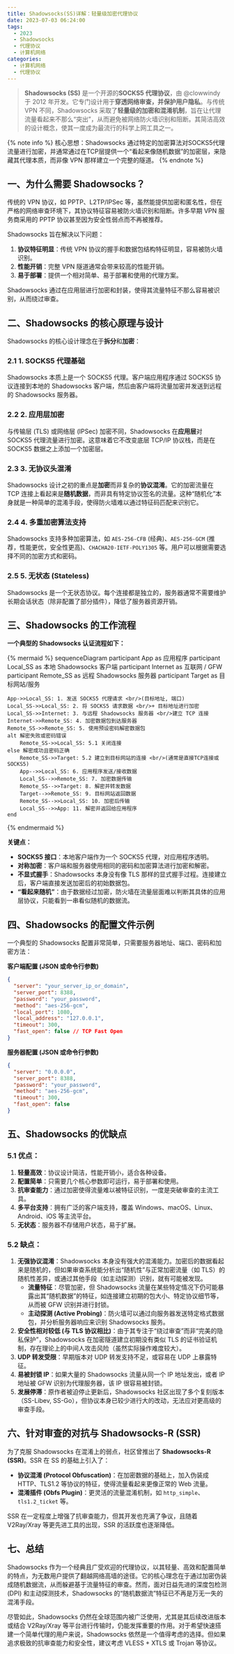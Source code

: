 ```yaml
---
title: Shadowsocks(SS)详解：轻量级加密代理协议
date: 2023-07-03 06:24:00
tags:
  - 2023
  - Shadowsocks
  - 代理协议
  - 计算机网络
categories:
  - 计算机网络
  - 代理协议
---
```


> **Shadowsocks (SS)** 是一个开源的**SOCKS5 代理协议**，由 @clowwindy 于 2012 年开发。它专门设计用于**穿透网络审查，并保护用户隐私**。与传统 VPN 不同，Shadowsocks 采取了**轻量级的加密和混淆机制**，旨在让代理流量看起来不那么“突出”，从而避免被网络防火墙识别和阻断。其简洁高效的设计概念，使其一度成为最流行的科学上网工具之一。

{% note info %}
核心思想：Shadowsocks 通过特定的加密算法对SOCKS5代理流量进行加密，并通常通过在TCP层提供一个“看起来像随机数据”的加密层，来隐藏其代理本质，而非像 VPN 那样建立一个完整的隧道。
{% endnote %}

## 一、为什么需要 Shadowsocks？

传统的 VPN 协议，如 PPTP、L2TP/IPSec 等，虽然能提供加密和匿名性，但在严格的网络审查环境下，其协议特征容易被防火墙识别和阻断。许多早期 VPN 服务商采用的 PPTP 协议甚至因为安全性弱点而不再被推荐。

Shadowsocks 旨在解决以下问题：

1.  **协议特征明显**：传统 VPN 协议的握手和数据包结构特征明显，容易被防火墙识别。
2.  **性能开销**：完整 VPN 隧道通常会带来较高的性能开销。
3.  **易于部署**：提供一个相对简单、易于部署和使用的代理方案。

Shadowsocks 通过在应用层进行加密和封装，使得其流量特征不那么容易被识别，从而绕过审查。

## 二、Shadowsocks 的核心原理与设计

Shadowsocks 的核心设计理念在于**拆分**和**加密**：

### 2.1 1. SOCKS5 代理基础

Shadowsocks 本质上是一个 SOCKS5 代理。客户端应用程序通过 SOCKS5 协议连接到本地的 Shadowsocks 客户端，然后由客户端将流量加密并发送到远程的 Shadowsocks 服务器。

### 2.2 2. 应用层加密

与传输层 (TLS) 或网络层 (IPSec) 加密不同，Shadowsocks 在**应用层**对 SOCKS5 代理流量进行加密。这意味着它不改变底层 TCP/IP 协议栈，而是在 SOCKS5 数据之上添加一个加密层。

### 2.3 3. 无协议头混淆

Shadowsocks 设计之初的重点是**加密**而非复杂的**协议混淆**。它的加密流量在 TCP 连接上看起来是**随机数据**，而非具有特定协议签名的流量。这种“随机化”本身就是一种简单的混淆手段，使得防火墙难以通过特征码匹配来识别它。

### 2.4 4. 多重加密算法支持

Shadowsocks 支持多种加密算法，如 `AES-256-CFB` (经典)、`AES-256-GCM` (推荐，性能更优，安全性更高)、`CHACHA20-IETF-POLY1305` 等。用户可以根据需要选择不同的加密方式和密码。

### 2.5 5. 无状态 (Stateless)

Shadowsocks 是一个无状态协议。每个连接都是独立的，服务器通常不需要维护长期会话状态（除非配置了部分插件），降低了服务器资源开销。

## 三、Shadowsocks 的工作流程

**一个典型的 Shadowsocks 认证流程如下：**

{% mermaid %}
sequenceDiagram
    participant App as 应用程序
    participant Local_SS as 本地 Shadowsocks 客户端
    participant Internet as 互联网 / GFW
    participant Remote_SS as 远程 Shadowsocks 服务器
    participant Target as 目标网站/服务

    App->>Local_SS: 1. 发送 SOCKS5 代理请求 <br/>(目标地址, 端口)
    Local_SS->>Local_SS: 2. 将 SOCKS5 请求数据 <br/>+ 目标地址进行加密
    Local_SS->>Internet: 3. 与远程 Shadowsocks 服务器 <br/>建立 TCP 连接
    Internet->>Remote_SS: 4. 加密数据包到达服务器
    Remote_SS->>Remote_SS: 5. 使用预设密码解密数据包
    alt 解密失败或密码错误
        Remote_SS->>Local_SS: 5.1 关闭连接
    else 解密成功且密码正确
        Remote_SS->>Target: 5.2 建立到目标网站的连接 <br/>(通常是直接TCP连接或SOCKS5)
        App-->>Local_SS: 6. 应用程序发送/接收数据
        Local_SS-->>Remote_SS: 7. 加密数据传输
        Remote_SS-->>Target: 8. 解密并转发数据
        Target-->>Remote_SS: 9. 目标网站返回数据
        Remote_SS-->>Local_SS: 10. 加密后传输
        Local_SS-->>App: 11. 解密并返回给应用程序
    end
{% endmermaid %}

**关键点：**

*   **SOCKS5 接口**：本地客户端作为一个 SOCKS5 代理，对应用程序透明。
*   **对称加密**：客户端和服务器使用相同的密码和加密算法进行加密和解密。
*   **不显式握手**：Shadowsocks 本身没有像 TLS 那样的显式握手过程。连接建立后，客户端直接发送加密后的初始数据包。
*   **“看起来随机”**：由于数据经过加密，防火墙在流量层面难以判断其具体的应用层协议，只能看到一串看似随机的数据流。

## 四、Shadowsocks 的配置文件示例

一个典型的 Shadowsocks 配置非常简单，只需要服务器地址、端口、密码和加密方法：

**客户端配置 (JSON 或命令行参数)**

```json
{
  "server": "your_server_ip_or_domain",
  "server_port": 8388,
  "password": "your_password",
  "method": "aes-256-gcm",
  "local_port": 1080,
  "local_address": "127.0.0.1",
  "timeout": 300,
  "fast_open": false // TCP Fast Open
}
```

**服务器配置 (JSON 或命令行参数)**

```json
{
  "server": "0.0.0.0",
  "server_port": 8388,
  "password": "your_password",
  "method": "aes-256-gcm",
  "timeout": 300,
  "fast_open": false
}
```

## 五、Shadowsocks 的优缺点

### 5.1 优点：

1.  **轻量高效**：协议设计简洁，性能开销小，适合各种设备。
2.  **配置简单**：只需要几个核心参数即可运行，易于部署和使用。
3.  **抗审查能力**：通过加密使得流量难以被特征识别，一度是突破审查的主流工具。
4.  **多平台支持**：拥有广泛的客户端支持，覆盖 Windows、macOS、Linux、Android、iOS 等主流平台。
5.  **无状态**：服务器不存储用户状态，易于扩展。

### 5.2 缺点：

1.  **无强协议混淆**：Shadowsocks 本身没有强大的混淆能力。加密后的数据看起来是随机的，但如果审查系统能分析出“随机性”与正常加密流量（如 TLS）的随机性差异，或通过其他手段（如主动探测）识别，就有可能被发现。
    *   **流量特征**：尽管加密，但 Shadowsocks 流量在某些特定情况下仍可能暴露出其“随机数据”的特征，如连接建立初期的包大小、特定协议细节等，从而被 GFW 识别并进行封锁。
    *   **主动探测 (Active Probing)**：防火墙可以通过向服务器发送特定格式数据包，并分析服务器响应来识别 Shadowsocks 服务。
2.  **安全性相对较低 (与 TLS 协议相比)**：由于其专注于“绕过审查”而非“完美的隐私保护”，Shadowsocks 在加密隧道建立初期没有类似 TLS 的证书验证机制，存在理论上的中间人攻击风险（虽然实际操作难度较大）。
3.  **UDP 转发受限**：早期版本对 UDP 转发支持不足，或容易在 UDP 上暴露特征。
4.  **易被封锁 IP**：如果大量的 Shadowsocks 流量从同一个 IP 地址发出，或者 IP 地址被 GFW 识别为代理服务器，该 IP 很容易被封锁。
5.  **发展停滞**：原作者被迫停止更新后，Shadowsocks 社区出现了多个复刻版本（SS-Libev, SS-Go），但协议本身已较少进行大的改动，无法应对更高级的审查手段。

## 六、针对审查的对抗与 Shadowsocks-R (SSR)

为了克服 Shadowsocks 在混淆上的弱点，社区曾推出了 **Shadowsocks-R (SSR)**。SSR 在 SS 的基础上引入了：

*   **协议混淆 (Protocol Obfuscation)**：在加密数据的基础上，加入伪装成 HTTP、TLS1.2 等协议的特征，使得流量看起来更像正常的 Web 流量。
*   **混淆插件 (Obfs Plugin)**：更灵活的流量混淆机制，如 `http_simple`、`tls1.2_ticket` 等。

SSR 在一定程度上增强了抗审查能力，但其开发也充满了争议，且随着 V2Ray/Xray 等更先进工具的出现，SSR 的活跃度也逐渐降低。

## 七、总结

Shadowsocks 作为一个经典且广受欢迎的代理协议，以其轻量、高效和配置简单的特点，为无数用户提供了翻越网络高墙的途径。它的核心理念在于通过加密伪装成随机数据流，从而躲避基于流量特征的审查。然而，面对日益先进的深度包检测 (DPI) 和主动探测技术，Shadowsocks 的“随机数据流”特征已不再是万无一失的混淆手段。

尽管如此，Shadowsocks 仍然在全球范围内被广泛使用，尤其是其后续改进版本或结合 V2Ray/Xray 等平台进行传输时，仍能发挥重要的作用。对于希望快速搭建一个简单代理的用户来说，Shadowsocks 依然是一个值得考虑的选择。但如果追求极致的抗审查能力和安全性，建议考虑 VLESS + XTLS 或 Trojan 等协议。